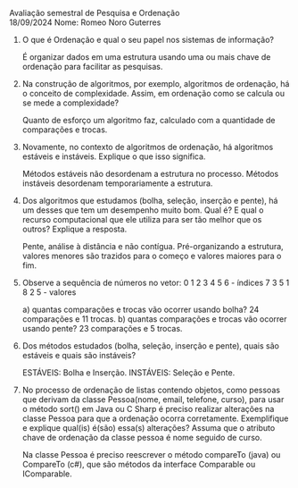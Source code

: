 Avaliação semestral de Pesquisa e Ordenação <br>
18/09/2024
Nome: Romeo Noro Guterres


1) O que é Ordenação e qual o seu papel nos sistemas de informação?

   É organizar dados em uma estrutura usando uma ou mais chave de ordenação para facilitar as pesquisas.

2) Na construção de algoritmos, por exemplo, algoritmos de ordenação, há o conceito de complexidade. Assim, em ordenação como se calcula
ou se mede a complexidade?

    Quanto de esforço um algoritmo faz, calculado com a quantidade de comparações e trocas.

3) Novamente, no contexto de algoritmos de ordenação, há algoritmos estáveis e instáveis. Explique o que isso significa.

    Métodos estáveis não desordenam a estrutura no processo.
    Métodos instáveis desordenam temporariamente a estrutura.

4) Dos algoritmos que estudamos (bolha, seleção, inserção e pente), há um desses que tem um desempenho muito bom. Qual é? 
E qual o recurso computacional que ele utiliza para ser tão melhor que os outros? Explique a resposta.

    Pente, análise à distância e não contígua. Pré-organizando a estrutura, valores menores são trazidos para o começo e
    valores maiores para o fim.

5) Observe a sequência de números no vetor:
    0 1 2 3 4 5 6 - índices
    7 3 5 1 8 2 5 - valores

    a) quantas comparações e trocas vão ocorrer usando bolha?   24 comparações e 11 trocas.
    b) quantas comparações e trocas vão ocorrer usando pente?   23 comparações e 5 trocas.

6) Dos métodos estudados (bolha, seleção, inserção e pente), quais são estáveis e quais são instáveis?

    ESTÁVEIS: Bolha e Inserção.
    INSTÁVEIS: Seleção e Pente.

7) No processo de ordenação de listas contendo objetos, como pessoas que derivam da classe Pessoa(nome, email, telefone, curso), para usar o método 
sort() em Java ou C Sharp é preciso realizar alterações na classe Pessoa para que a ordenação ocorra corretamente. Exemplifique e explique 
qual(is) é(são) essa(s) alterações? Assuma que o atributo chave de ordenação da classe pessoa é nome seguido de curso.

    Na classe Pessoa é preciso reescrever o método compareTo (java) ou CompareTo (c#), que são métodos da interface Comparable ou IComparable.
